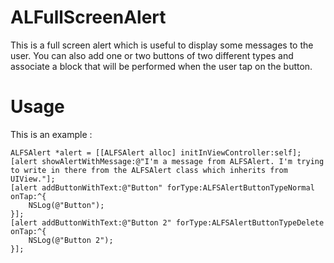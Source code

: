 ALFullScreenAlert
=================

This is a full screen alert which is useful to display some messages to the user. You can also add one or two buttons of two different types and associate a block that will be performed when the user tap on the button.


Usage
=================

This is an example :

    ALFSAlert *alert = [[ALFSAlert alloc] initInViewController:self];
    [alert showAlertWithMessage:@"I'm a message from ALFSAlert. I'm trying to write in there from the ALFSAlert class which inherits from UIView."];
    [alert addButtonWithText:@"Button" forType:ALFSAlertButtonTypeNormal onTap:^{
        NSLog(@"Button");
    }];
    [alert addButtonWithText:@"Button 2" forType:ALFSAlertButtonTypeDelete onTap:^{
        NSLog(@"Button 2");
    }];
